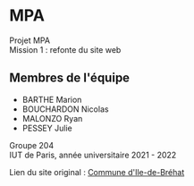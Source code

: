 # MPA
Projet MPA  
Mission 1 : refonte du site web

## Membres de l'équipe
- BARTHE Marion
- BOUCHARDON Nicolas
- MALONZO Ryan
- PESSEY Julie

Groupe 204  
IUT de Paris, année universitaire 2021 - 2022

Lien du site original : [Commune d'Ile-de-Bréhat](https://www.iledebrehat.fr/)
